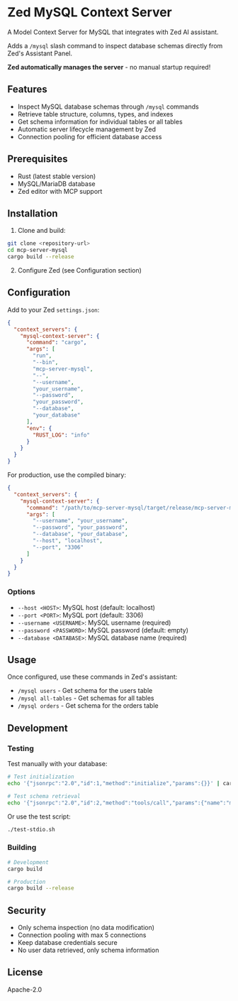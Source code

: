 # Zed MySQL Context Server

A Model Context Server for MySQL that integrates with Zed AI assistant.

Adds a `/mysql` slash command to inspect database schemas directly from Zed's Assistant Panel.

**Zed automatically manages the server** - no manual startup required!

## Features

- Inspect MySQL database schemas through `/mysql` commands
- Retrieve table structure, columns, types, and indexes
- Get schema information for individual tables or all tables
- Automatic server lifecycle management by Zed
- Connection pooling for efficient database access

## Prerequisites

- Rust (latest stable version)
- MySQL/MariaDB database
- Zed editor with MCP support

## Installation

1. Clone and build:
```bash
git clone <repository-url>
cd mcp-server-mysql
cargo build --release
```

2. Configure Zed (see Configuration section)

## Configuration

Add to your Zed `settings.json`:

```json
{
  "context_servers": {
    "mysql-context-server": {
      "command": "cargo",
      "args": [
        "run",
        "--bin",
        "mcp-server-mysql",
        "--",
        "--username",
        "your_username",
        "--password",
        "your_password",
        "--database",
        "your_database"
      ],
      "env": {
        "RUST_LOG": "info"
      }
    }
  }
}
```

For production, use the compiled binary:

```json
{
  "context_servers": {
    "mysql-context-server": {
      "command": "/path/to/mcp-server-mysql/target/release/mcp-server-mysql",
      "args": [
        "--username", "your_username",
        "--password", "your_password", 
        "--database", "your_database",
        "--host", "localhost",
        "--port", "3306"
      ]
    }
  }
}
```

### Options

- `--host <HOST>`: MySQL host (default: localhost)
- `--port <PORT>`: MySQL port (default: 3306)
- `--username <USERNAME>`: MySQL username (required)
- `--password <PASSWORD>`: MySQL password (default: empty)
- `--database <DATABASE>`: MySQL database name (required)

## Usage

Once configured, use these commands in Zed's assistant:

- `/mysql users` - Get schema for the users table
- `/mysql all-tables` - Get schemas for all tables
- `/mysql orders` - Get schema for the orders table

## Development

### Testing

Test manually with your database:

```bash
# Test initialization
echo '{"jsonrpc":"2.0","id":1,"method":"initialize","params":{}}' | cargo run --bin mcp-server-mysql -- --username admin --database mydb

# Test schema retrieval
echo '{"jsonrpc":"2.0","id":2,"method":"tools/call","params":{"name":"mysql","arguments":{"table_name":"users"}}}' | cargo run --bin mcp-server-mysql -- --username admin --database mydb
```

Or use the test script:

```bash
./test-stdio.sh
```

### Building

```bash
# Development
cargo build

# Production
cargo build --release
```

## Security

- Only schema inspection (no data modification)
- Connection pooling with max 5 connections
- Keep database credentials secure
- No user data retrieved, only schema information

## License

Apache-2.0
